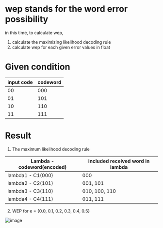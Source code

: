 # wep stands for the word error possibility

in this time, to calculate wep,


1. calculate the maximizing likelihood decoding rule
2. calculate wep for each given error values in float


# Given condition

input code | codeword
-----------|----------
00|000
01|101
10|110
11|111



# Result

1. The maximum likelihood decoding rule

Lambda - codeword(encoded) | included received word in lambda
---------------------------|-----------------------------------
lambda1 - C1(000) | 000
lambda2 - C2(101) | 001, 101
lambda3 - C3(110) | 010, 100, 110
lambda4 - C4(111) | 011, 111

2. WEP for e = {0.0, 0.1, 0.2, 0.3, 0.4, 0.5}

![image](https://user-images.githubusercontent.com/29854277/68441870-d38b2580-0212-11ea-87b5-faa29ef2d741.png)
